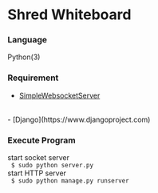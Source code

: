 # Shred Whiteboard

### Language
Python(3)

### Requirement
- [SimpleWebsocketServer](https://github.com/dpallot/simple-websocket-server)
<br>
- [Django](https://www.djangoproject.com)

### Execute Program
start socket server <br>
<code>
$ sudo python server.py
</code><br>
start HTTP server <br>
<code>
$ sudo python manage.py runserver
</code>